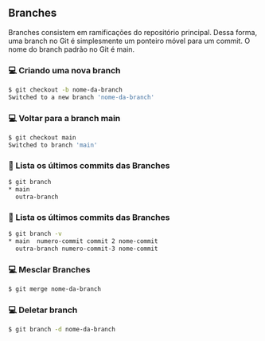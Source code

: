 ## Branches

Branches consistem em ramificações do repositório principal. Dessa forma, uma branch no Git é simplesmente um ponteiro móvel para um commit. O nome do branch padrão no Git é main. 

### 💻 Criando uma nova branch

```bash
$ git checkout -b nome-da-branch
Switched to a new branch 'nome-da-branch'
```

### 💻 Voltar para a branch main

```bash
$ git checkout main
Switched to branch 'main'
```

### 📁 Lista os últimos commits das Branches

```bash
$ git branch 
* main  
  outra-branch 
```

### 📁 Lista os últimos commits das Branches

```bash
$ git branch -v
* main  numero-commit commit 2 nome-commit
  outra-branch numero-commit-3 nome-commit
```

### 💻 Mesclar Branches

```bash
$ git merge nome-da-branch
```

### 💻 Deletar branch
```bash
$ git branch -d nome-da-branch
```

